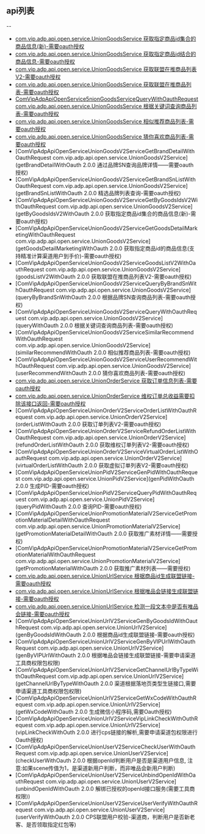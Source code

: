 ## api列表
--
- [com.vip.adp.api.open.service.UnionGoodsService 获取指定商品id集合的商品信息(新)-需要oauth授权](http://vop.vip.com/apicenter/method?serviceName=com.vip.adp.api.open.service.UnionGoodsService-1.0.0&methodName=getByGoodsIdsV2WithOauth)
- [com.vip.adp.api.open.service.UnionGoodsService 获取指定商品id结合的商品信息-需要oauth授权](http://vop.vip.com/apicenter/method?serviceName=com.vip.adp.api.open.service.UnionGoodsService-1.0.0&methodName=getByGoodsIdsWithOauth)
- [com.vip.adp.api.open.service.UnionGoodsService 获取联盟在推商品列表V2-需要oauth授权](http://vop.vip.com/apicenter/method?serviceName=com.vip.adp.api.open.service.UnionGoodsService-1.0.0&methodName=goodsListV2WithOauth)
- [com.vip.adp.api.open.service.UnionGoodsService 获取联盟在推商品列表-需要oauth授权](http://vop.vip.com/apicenter/method?serviceName=com.vip.adp.api.open.service.UnionGoodsService-1.0.0&methodName=goodsListWithOauth)
- [ComVipAdpApiOpenService5nionGoodsServiceQueryWithOauthRequest com.vip.adp.api.open.service.UnionGoodsService 根据关键词查询商品列表-需要oauth授权](http://vop.vip.com/apicenter/method?serviceName=com.vip.adp.api.open.service.UnionGoodsService-1.0.0&methodName=queryWithOauth)
- [com.vip.adp.api.open.service.UnionGoodsService 相似推荐商品列表-需要oauth授权](http://vop.vip.com/apicenter/method?serviceName=com.vip.adp.api.open.service.UnionGoodsService-1.0.0&methodName=similarRecommendWithOauth)
- [com.vip.adp.api.open.service.UnionGoodsService 猜你喜欢商品列表-需要oauth授权](http://vop.vip.com/apicenter/method?serviceName=com.vip.adp.api.open.service.UnionGoodsService-1.0.0&methodName=userRecommendWithOauth)
- [ComVipAdpApiOpenServiceUnionGoodsV2ServiceGetBrandDetailWithOauthRequest com.vip.adp.api.open.service.UnionGoodsV2Service](getBrandDetailWithOauth 2.0.0 通过品牌SN查询品牌详情——需要oauth授权)
- [ComVipAdpApiOpenServiceUnionGoodsV2ServiceGetBrandSnListWithOauthRequest com.vip.adp.api.open.service.UnionGoodsV2Service](getBrandSnListWithOauth 2.0.0 精选品牌列表查询-需要oauth授权)
- [ComVipAdpApiOpenServiceUnionGoodsV2ServiceGetByGoodsIdsV2WithOauthRequest com.vip.adp.api.open.service.UnionGoodsV2Service](getByGoodsIdsV2WithOauth 2.0.0 获取指定商品id集合的商品信息(新)-需要oauth授权)
- [ComVipAdpApiOpenServiceUnionGoodsV2ServiceGetGoodsDetailMarketingWithOauthRequest com.vip.adp.api.open.service.UnionGoodsV2Service](getGoodsDetailMarketingWithOauth 2.0.0 获取指定商品id的商品信息(支持精准计算渠道用户到手价)-需要oauth授权)
- [ComVipAdpApiOpenServiceUnionGoodsV2ServiceGoodsListV2WithOauthRequest com.vip.adp.api.open.service.UnionGoodsV2Service](goodsListV2WithOauth 2.0.0 获取联盟在推商品列表V2-需要oauth授权)
- [ComVipAdpApiOpenServiceUnionGoodsV2ServiceQueryByBrandSnWithOauthRequest com.vip.adp.api.open.service.UnionGoodsV2Service](queryByBrandSnWithOauth 2.0.0 根据品牌SN查询商品列表-需要oauth授权)
- [ComVipAdpApiOpenServiceUnionGoodsV2ServiceQueryWithOauthRequest com.vip.adp.api.open.service.UnionGoodsV2Service](queryWithOauth 2.0.0 根据关键词查询商品列表-需要oauth授权)
- [ComVipAdpApiOpenServiceUnionGoodsV2ServiceSimilarRecommendWithOauthRequest com.vip.adp.api.open.service.UnionGoodsV2Service](similarRecommendWithOauth 2.0.0 相似推荐商品列表-需要oauth授权)
- [ComVipAdpApiOpenServiceUnionGoodsV2ServiceUserRecommendWithOauthRequest com.vip.adp.api.open.service.UnionGoodsV2Service](userRecommendWithOauth 2.0.0 猜你喜欢商品列表-需要oauth授权)
- [com.vip.adp.api.open.service.UnionOrderService 获取订单信息列表-需要oauth授权](http://vop.vip.com/apicenter/method?serviceName=com.vip.adp.api.open.service.UnionUrlService-1.0.0&methodName=vipLinkCheckWithOuth)
- [com.vip.adp.api.open.service.UnionOrderService 维权订单总收益需要扣除该接口返回-需要oauth授权](http://vop.vip.com/apicenter/method?serviceName=com.vip.adp.api.open.service.UnionUrlService-1.0.0&methodName=refundOrderListWithOauth)
- [ComVipAdpApiOpenServiceUnionOrderV2ServiceOrderListWithOauthRequest com.vip.adp.api.open.service.UnionOrderV2Service](orderListWithOauth 2.0.0 获取订单列表V2-需要oauth授权)
- [ComVipAdpApiOpenServiceUnionOrderV2ServiceRefundOrderListWithOauthRequest com.vip.adp.api.open.service.UnionOrderV2Service](refundOrderListWithOauth 2.0.0 获取维权订单列表V2-需要oauth授权)
- [ComVipAdpApiOpenServiceUnionOrderV2ServiceVirtualOrderListWithOauthRequest com.vip.adp.api.open.service.UnionOrderV2Service](virtualOrderListWithOauth 2.0.0 获取虚拟订单列表V2-需要oauth授权)
- [ComVipAdpApiOpenServiceUnionPidV2ServiceGenPidWithOauthRequest com.vip.adp.api.open.service.UnionPidV2Service](genPidWithOauth 2.0.0 生成PID-需要oauth授权)
- [ComVipAdpApiOpenServiceUnionPidV2ServiceQueryPidWithOauthRequest com.vip.adp.api.open.service.UnionPidV2Service](queryPidWithOauth 2.0.0 查询PID-需要oauth授权)
- [ComVipAdpApiOpenServiceUnionPromotionMaterialV2ServiceGetPromotionMaterialDetailWithOauthRequest com.vip.adp.api.open.service.UnionPromotionMaterialV2Service](getPromotionMaterialDetailWithOauth 2.0.0 获取推广素材详情——需要授权)
- [ComVipAdpApiOpenServiceUnionPromotionMaterialV2ServiceGetPromotionMaterialWithOauthRequest com.vip.adp.api.open.service.UnionPromotionMaterialV2Service](getPromotionMaterialWithOauth 2.0.0 获取推广素材列表——需要授权)
- [com.vip.adp.api.open.service.UnionUrlService 根据商品id生成联盟链接-需要oauth授权](http://vop.vip.com/apicenter/method?serviceName=com.vip.adp.api.open.service.UnionUrlService-1.0.0&methodName=genByGoodsIdWithOauth)
- [com.vip.adp.api.open.service.UnionUrlService 根据唯品会链接生成联盟链接-需要oauth授权](http://vop.vip.com/apicenter/method?serviceName=com.vip.adp.api.open.service.UnionUrlService-1.0.0&methodName=genByVIPUrlWithOauth)
- [com.vip.adp.api.open.service.UnionUrlService 检测一段文本中是否有唯品会链接-需要oauth授权](http://vop.vip.com/apicenter/method?serviceName=com.vip.adp.api.open.service.UnionUrlService-1.0.0&methodName=vipLinkCheckWithOuth)
- [ComVipAdpApiOpenServiceUnionUrlV2ServiceGenByGoodsIdWithOauthRequest com.vip.adp.api.open.service.UnionUrlV2Service](genByGoodsIdWithOauth 2.0.0 根据商品id生成联盟链接-需要oauth授权)
- [ComVipAdpApiOpenServiceUnionUrlV2ServiceGenByVIPUrlWithOauthRequest com.vip.adp.api.open.service.UnionUrlV2Service](genByVIPUrlWithOauth 2.0.0 根据唯品会链接生成联盟链接-需要申请渠道工具商权限包权限)
- [ComVipAdpApiOpenServiceUnionUrlV2ServiceGetChannelUrlByTypeWithOauthRequest com.vip.adp.api.open.service.UnionUrlV2Service](getChannelUrlByTypeWithOauth 2.0.0 渠道根据落地页类型生链接口,需要申请渠道工具商权限包权限)
- [ComVipAdpApiOpenServiceUnionUrlV2ServiceGetWxCodeWithOauthRequest com.vip.adp.api.open.service.UnionUrlV2Service](getWxCodeWithOauth 2.0.0 生成微信小程序码,需要Oauth授权)
- [ComVipAdpApiOpenServiceUnionUrlV2ServiceVipLinkCheckWithOuthRequest com.vip.adp.api.open.service.UnionUrlV2Service](vipLinkCheckWithOuth 2.0.0 进行cps链接的解析,需要申请渠道包权限进行Oauth授权)
- [ComVipAdpApiOpenServiceUnionUserV2ServiceCheckUserWithOauthRequest com.vip.adp.api.open.service.UnionUserV2Service](checkUserWithOauth 2.0.0 根据openId判断用户是否是渠道用户信息, 注意:如果scene传值为1，是渠道新用户判断，而非唯品会新用户判断)
- [ComVipAdpApiOpenServiceUnionUserV2ServiceUnbindOpenIdWithOauthRequest com.vip.adp.api.open.service.UnionUserV2Service](unbindOpenIdWithOauth 2.0.0 解绑已授权的openId接口服务(需要工具商权限))
- [ComVipAdpApiOpenServiceUnionUserV2ServiceUserVerifyWithOauthRequest com.vip.adp.api.open.service.UnionUserV2Service](userVerifyWithOauth 2.0.0 CPS联盟用户校验-渠道商，判断用户是否新老客、是否领取指定红包等)